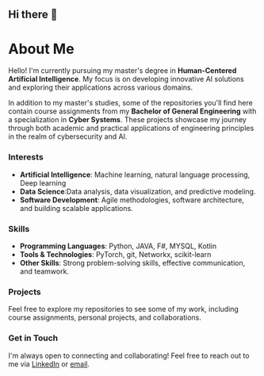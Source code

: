 ## Hi there 👋

<!--
**MrMustii/MrMustii** is a ✨ _special_ ✨ repository because its `README.md` (this file) appears on your GitHub profile.

Here are some ideas to get you started:

- 🔭 I’m currently working on ...
- 🌱 I’m currently learning ...
- 👯 I’m looking to collaborate on ...
- 🤔 I’m looking for help with ...
- 💬 Ask me about ...
- 📫 How to reach me: ...
- 😄 Pronouns: ...
- ⚡ Fun fact: ...
-->
# About Me

Hello! I'm currently pursuing my master's degree in **Human-Centered Artificial Intelligence**. My focus is on developing innovative AI solutions and exploring their applications across various domains.


In addition to my master's studies, some of the repositories you'll find here contain course assignments from my **Bachelor of General Engineering** with a specialization in **Cyber Systems**. These projects showcase my journey through both academic and practical applications of engineering principles in the realm of cybersecurity and AI.

### Interests
- **Artificial Intelligence**: Machine learning, natural language processing, Deep learning
- **Data Science**:Data analysis, data visualization, and predictive modeling.
- **Software Development**: Agile methodologies, software architecture, and building scalable applications.

### Skills
- **Programming Languages**: Python, JAVA, F#, MYSQL, Kotlin
- **Tools & Technologies**: PyTorch, git, Networkx, scikit-learn
- **Other Skills**: Strong problem-solving skills, effective communication, and teamwork.


### Projects
Feel free to explore my repositories to see some of my work, including course assignments, personal projects, and collaborations.

### Get in Touch
I'm always open to connecting and collaborating! Feel free to reach out to me via [LinkedIn]((https://www.linkedin.com/in/mustafa-el-madani/)) or [email](mustii.elmadani@gmail.com).

